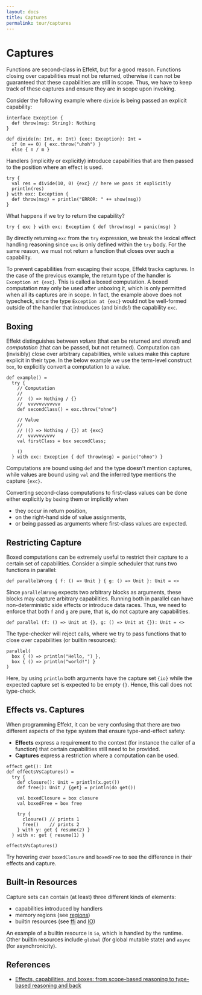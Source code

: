```yaml
---
layout: docs
title: Captures
permalink: tour/captures
---
```


# Captures

Functions are second-class in Effekt, but for a good reason. Functions closing over capabilities must not be returned, otherwise it can not be guaranteed that these capabilities are still in scope.
Thus, we have to keep track of these captures and ensure they are in scope upon invoking.

Consider the following example where `divide` is being passed an explicit capability:

```
interface Exception {
  def throw(msg: String): Nothing
}

def divide(n: Int, m: Int) {exc: Exception}: Int =
  if (m == 0) { exc.throw("uhoh") }
  else { n / m }
```
Handlers (implicitly or explicitly) introduce capabilities that are then passed to the position where an effect is used.
```effekt:repl
try {
  val res = divide(10, 0) {exc} // here we pass it explicitly
  println(res)
} with exc: Exception {
  def throw(msg) = println("ERROR: " ++ show(msg))
}
```
What happens if we try to return the capability?

```effekt:repl
try { exc } with exc: Exception { def throw(msg) = panic(msg) }
```
By directly returning `exc` from the `try` expression, we break the lexical effect handling reasoning since `exc` is only defined within the `try` body.
For the same reason, we must not return a function that closes over such a capability.

To prevent capabilities from escaping their scope, Effekt tracks captures.
In the case of the previous example, the return type of the handler is `Exception at {exc}`.
This is called a boxed computation. A boxed computation may only be used after unboxing it, which is only permitted when all its captures are in scope. In fact, the example above does not typecheck, since the type `Exception at {exc}` would not be well-formed outside of the handler that introduces (and binds!) the capability `exc`.

## Boxing

Effekt distinguishes between _values_ (that can be returned and stored) and _computation_ (that can be passed, but not returned). Computation can (invisibly) close over arbitrary capabilities, while values make this capture explicit in their type. In the below example we use the term-level construct `box`, to explicitly convert a computation to a value.

```
def example() =
  try {
    // Computation
    //
    //  () => Nothing / {}
    //  vvvvvvvvvvvv
    def secondClass() = exc.throw("ohno")

    // Value
    //
    // (() => Nothing / {}) at {exc}
    //  vvvvvvvvvv
    val firstClass = box secondClass;

    ()
  } with exc: Exception { def throw(msg) = panic("ohno") }
```
Computations are bound using `def` and the type doesn't mention captures, while values are bound using `val` and the inferred type mentions the capture `{exc}`.

Converting second-class computations to first-class values can be done either explicitly by `box`ing them or implicitly when
- they occur in return position,
- on the right-hand side of value assignments,
- or being passed as arguments where first-class values are expected.

## Restricting Capture
Boxed computations can be extremely useful to restrict their capture to a certain set of capabilities.
Consider a simple scheduler that runs two functions in parallel:

```
def parallelWrong { f: () => Unit } { g: () => Unit }: Unit = <>
```
Since `parallelWrong` expects two arbitrary blocks as arguments, these blocks may capture arbitrary capabilities.
Running both in parallel can have non-deterministic side effects or introduce data races.
Thus, we need to enforce that both `f` and `g` are pure, that is, do not capture any capabilities.

```
def parallel (f: () => Unit at {}, g: () => Unit at {}): Unit = <>
```
The type-checker will reject calls, where we try to pass functions that to close over capabilities (or builtin resources):
```effekt:repl
parallel(
  box { () => println("Hello, ") },
  box { () => println("world!") }
)
```

Here, by using `println` both arguments have the capture set `{io}` while the expected capture set is expected to be empty `{}`. Hence, this call does not type-check.

## Effects vs. Captures
When programming Effekt, it can be very confusing that there are two different aspects of the type system that ensure type-and-effect safety:

- **Effects** express a requirement to the context (for instance the caller of a function) that certain capabilities still need to be provided.
- **Captures** express a restriction where a computation can be used.

```
effect get(): Int
def effectsVsCaptures() =
  try {
    def closure(): Unit = println(x.get())
    def free(): Unit / {get} = println(do get())

    val boxedClosure = box closure
    val boxedFree = box free

    try {
      closure() // prints 1
      free()    // prints 2
    } with y: get { resume(2) }
  } with x: get { resume(1) }
```
```effekt:repl
effectsVsCaptures()
```
Try hovering over `boxedClosure` and `boxedFree` to see the difference in their effects and capture.

## Built-in Resources
Capture sets can contain (at least) three different kinds of elements:

- capabilities introduced by handlers
- memory regions (see [regions](./regions))
- builtin resources (see [ffi](./ffi) and [IO](./IO))

An example of a builtin resource is `io`, which is handled by the runtime. Other builtin resources include `global` (for global mutable state) and `async` (for asynchronicity).

## References

- [Effects, capabilities, and boxes: from scope-based reasoning to type-based reasoning and back](https://dl.acm.org/doi/10.1145/3527320)
